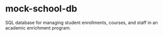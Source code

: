 # mock-school-db
SQL database for managing student enrollments, courses, and staff in an academic enrichment program.
